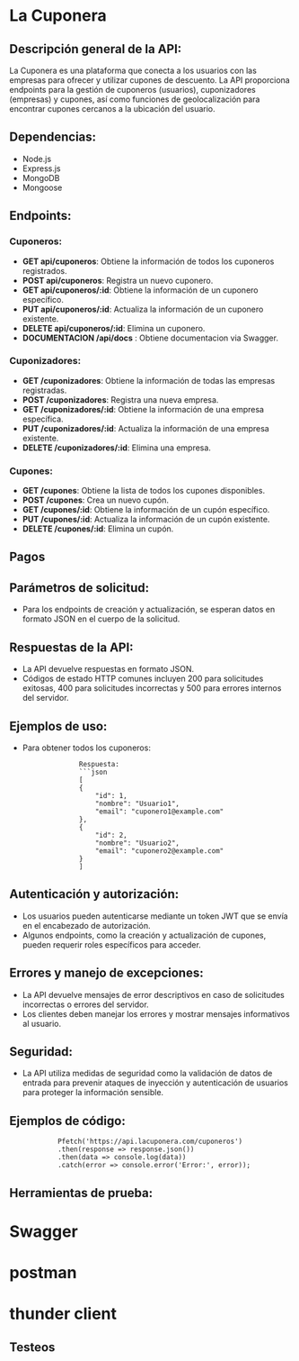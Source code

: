 # La Cuponera

## Descripción general de la API:
La Cuponera es una plataforma que conecta a los usuarios con las empresas para ofrecer y utilizar cupones de descuento. La API proporciona endpoints para la gestión de cuponeros (usuarios), cuponizadores (empresas) y cupones, así como funciones de geolocalización para encontrar cupones cercanos a la ubicación del usuario.

## Dependencias:
- Node.js
- Express.js
- MongoDB
- Mongoose

## Endpoints:

### Cuponeros:
- **GET api/cuponeros**: Obtiene la información de todos los cuponeros registrados.
- **POST api/cuponeros**: Registra un nuevo cuponero.
- **GET api/cuponeros/:id**: Obtiene la información de un cuponero específico.
- **PUT api/cuponeros/:id**: Actualiza la información de un cuponero existente.
- **DELETE api/cuponeros/:id**: Elimina un cuponero.
- **DOCUMENTACION /api/docs** : Obtiene documentacion via Swagger.

### Cuponizadores:
- **GET /cuponizadores**: Obtiene la información de todas las empresas registradas.
- **POST /cuponizadores**: Registra una nueva empresa.
- **GET /cuponizadores/:id**: Obtiene la información de una empresa específica.
- **PUT /cuponizadores/:id**: Actualiza la información de una empresa existente.
- **DELETE /cuponizadores/:id**: Elimina una empresa.

### Cupones:
- **GET /cupones**: Obtiene la lista de todos los cupones disponibles.
- **POST /cupones**: Crea un nuevo cupón.
- **GET /cupones/:id**: Obtiene la información de un cupón específico.
- **PUT /cupones/:id**: Actualiza la información de un cupón existente.
- **DELETE /cupones/:id**: Elimina un cupón.

## Pagos

## Parámetros de solicitud:
- Para los endpoints de creación y actualización, se esperan datos en formato JSON en el cuerpo de la solicitud.

## Respuestas de la API:
- La API devuelve respuestas en formato JSON.
- Códigos de estado HTTP comunes incluyen 200 para solicitudes exitosas, 400 para solicitudes incorrectas y 500 para errores internos del servidor.

## Ejemplos de uso:
- Para obtener todos los cuponeros:

                    Respuesta:
                    ```json
                    [
                    {
                        "id": 1,
                        "nombre": "Usuario1",
                        "email": "cuponero1@example.com"
                    },
                    {
                        "id": 2,
                        "nombre": "Usuario2",
                        "email": "cuponero2@example.com"
                    }
                    ]

## Autenticación y autorización:
- Los usuarios pueden autenticarse mediante un token JWT que se envía en el encabezado de autorización.
- Algunos endpoints, como la creación y actualización de cupones, pueden requerir roles específicos para acceder.

## Errores y manejo de excepciones:
- La API devuelve mensajes de error descriptivos en caso de solicitudes incorrectas o errores del servidor.
- Los clientes deben manejar los errores y mostrar mensajes informativos al usuario.

## Seguridad:
- La API utiliza medidas de seguridad como la validación de datos de entrada para prevenir ataques de inyección y autenticación de usuarios para proteger la información sensible.

## Ejemplos de código:

                Pfetch('https://api.lacuponera.com/cuponeros')
                .then(response => response.json())
                .then(data => console.log(data))
                .catch(error => console.error('Error:', error));

## Herramientas de prueba:
# Swagger 
# postman
# thunder client

## Testeos